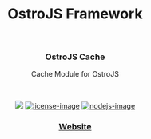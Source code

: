 <div align="center">
  <h1>OstroJS Framework</h1>
  
</div>
<br />

<div align="center">
  <h3>OstroJS Cache</h3>
  <p>Cache Module for OstroJS</p>
</div>

<br />

<div align="center">

![][javascript-image] [![license-image]][license-url] [![nodejs-image]][npm-url]

</div>

<div align="center">
  <h3>
    <a href="https://ostrojs.com">
      Website
    </a>
   
  </h3>
</div>

 
[javascript-image]: https://img.shields.io/badge/JS-javascript-green
[javascript-url]:  "javascript"

[nodejs-image]: https://img.shields.io/badge/node-%3E%3D%2012.0.0-green
[npm-url]: https://npmjs.org/package/@ostrojs/cache "npm"

[license-image]: https://img.shields.io/github/license/ostrojs/cache
[license-url]: LICENSE.md "license"
